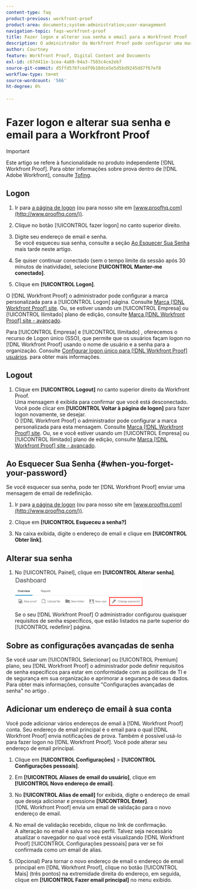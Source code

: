 ```yaml
---
content-type: faq
product-previous: workfront-proof
product-area: documents;system-administration;user-management
navigation-topic: faqs-workfront-proof
title: Fazer logon e alterar sua senha e email para a Workfront Proof
description: O administrador da Workfront Proof pode configurar uma marca personalizada para a página de Logon. Consulte Brand the Workfront Proof site . Ou, se estiver usando um plano de edição Enterprise ou Unlimited, consulte Brand the Workfront Proof site - advanced .
author: Courtney
feature: Workfront Proof, Digital Content and Documents
exl-id: c67d411e-1cea-4a89-94a3-7503c4ce2eb7
source-git-commit: d5ffd576fcedf9b10dce5e5d5bd9245dd7f67ef8
workflow-type: tm+mt
source-wordcount: '566'
ht-degree: 0%

---
```


# Fazer logon e alterar sua senha e email para a Workfront Proof

>[!IMPORTANT]
>
>Este artigo se refere à funcionalidade no produto independente [!DNL Workfront Proof]. Para obter informações sobre prova dentro de [!DNL Adobe Workfront], consulte [Tofing](../../../review-and-approve-work/proofing/proofing.md).

## Logon

1. Ir para [a página de logon](http://www.proofhq.com/login) (ou para nosso site em  [www.proofhq.com](http://www.proofhq.com/)).

1. Clique no botão [!UICONTROL fazer logon] no canto superior direito.
1. Digite seu endereço de email e senha.\
   Se você esqueceu sua senha, consulte a seção  [Ao Esquecer Sua Senha](#when-you-forget-your-password) mais tarde neste artigo.

1. Se quiser continuar conectado (sem o tempo limite da sessão após 30 minutos de inatividade), selecione **[!UICONTROL Manter-me conectado]**.
1. Clique em **[!UICONTROL Logon]**.

O [!DNL Workfront Proof] o administrador pode configurar a marca personalizada para a [!UICONTROL Logon] página. Consulte [Marca [!DNL Workfront Proof] site](../../../workfront-proof/wp-acct-admin/branding/brand-wp-site.md). Ou, se estiver usando um [!UICONTROL Empresa] ou [!UICONTROL Ilimitado] plano de edição, consulte  [Marca [!DNL Workfront Proof] site - avançado](../../../workfront-proof/wp-acct-admin/branding/brand-wp-site-advanced.md).

Para [!UICONTROL Empresa] e [!UICONTROL Ilimitado] , oferecemos o recurso de Logon único (SSO), que permite que os usuários façam logon no [!DNL Workfront Proof] usando o nome de usuário e a senha para a organização. Consulte [Configurar logon único para [!DNL Workfront Proof] usuários](../../../workfront-proof/wp-acct-admin/account-settings/configure-sso-for-wp-users.md). para obter mais informações.

## Logout

1. Clique em **[!UICONTROL Logout]** no canto superior direito da Workfront Proof.\
   Uma mensagem é exibida para confirmar que você está desconectado. Você pode clicar em **[!UICONTROL Voltar à página de logon]** para fazer logon novamente, se desejar.\
   O [!DNL Workfront Proof] o administrador pode configurar a marca personalizada para esta mensagem. Consulte [Marca [!DNL Workfront Proof] site](../../../workfront-proof/wp-acct-admin/branding/brand-wp-site.md). Ou, se e você estiver usando um [!UICONTROL Empresa] ou [!UICONTROL Ilimitado] plano de edição, consulte  [Marca [!DNL Workfront Proof] site - avançado](../../../workfront-proof/wp-acct-admin/branding/brand-wp-site-advanced.md).

## Ao Esquecer Sua Senha {#when-you-forget-your-password}

Se você esquecer sua senha, pode ter [!DNL Workfront Proof] enviar uma mensagem de email de redefinição.

1. Ir para [a página de logon](http://www.proofhq.com/login) (ou para nosso site em  [www.proofhq.com](http://www.proofhq.com/)).

1. Clique em **[!UICONTROL Esqueceu a senha?]**
1. Na caixa exibida, digite o endereço de email e clique em **[!UICONTROL Obter link]**.

## Alterar sua senha

1. No [!UICONTROL Painel], clique em **[!UICONTROL Alterar senha]**.\
   ![Change_passowrd.png](assets/change-passowrd-350x95.png)\
   Se o seu [!DNL Workfront Proof] O administrador configurou quaisquer requisitos de senha específicos, que estão listados na parte superior do [!UICONTROL redefinir] página.

## Sobre as configurações avançadas de senha

Se você usar um [!UICONTROL Selecionar] ou [!UICONTROL Premium] plano, seu [!DNL Workfront Proof] o administrador pode definir requisitos de senha específicos para estar em conformidade com as políticas de TI e de segurança em sua organização e aprimorar a segurança de seus dados. Para obter mais informações, consulte &quot;Configurações avançadas de senha&quot; no artigo .

## Adicionar um endereço de email à sua conta

Você pode adicionar vários endereços de email à [!DNL Workfront Proof] conta. Seu endereço de email principal é o email para o qual [!DNL Workfront Proof] envia notificações de prova. Também é possível usá-lo para fazer logon no [!DNL Workfront Proof]. Você pode alterar seu endereço de email principal.

1. Clique em **[!UICONTROL Configurações]** > **[!UICONTROL Configurações pessoais]**.

1. Em **[!UICONTROL Aliases de email do usuário]**, clique em **[!UICONTROL Novo endereço de email]**.

1. No **[!UICONTROL Alias de email]** for exibida, digite o endereço de email que deseja adicionar e pressione **[!UICONTROL Enter]**.\
   [!DNL Workfront Proof] envia um email de validação para o novo endereço de email.

1. No email de validação recebido, clique no link de confirmação.\
   A alteração no email é salva no seu perfil. Talvez seja necessário atualizar o navegador no qual você está visualizando [!DNL Workfront Proof] [!UICONTROL Configurações pessoais] para ver se foi confirmada como um email de alias.
1. (Opcional) Para tornar o novo endereço de email o endereço de email principal em [!DNL Workfront Proof], clique no botão [!UICONTROL Mais] (três pontos) na extremidade direita do endereço, em seguida, clique em **[!UICONTROL Fazer email principal]** no menu exibido.
